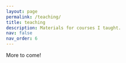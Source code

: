 ```yaml
---
layout: page
permalink: /teaching/
title: teaching
description: Materials for courses I taught.
nav: false
nav_order: 6
---
```


More to come!
